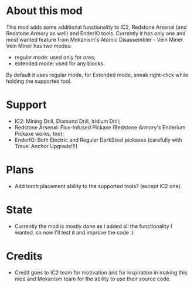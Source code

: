 # About this mod

This mod adds some additional functionality to IC2, Redstone Arsenal (and Redstone Armory as well) and EnderIO tools. Currently it has only one and most wanted feature from Mekanism's Atomic Disassembler - Vein Miner. 
Vein Miner has two modes: 
 - regular mode: used only for ores;
 - extended mode: used for any blocks.

By default it uses regular mode, for Extended mode, sneak right-click while holding the supported tool. 

# Support
 - IC2: Mining Drill, Diamond Drill, Iridium Drill; 
 - Redstone Arsenal: Flux-Infused Pickaxe (Redstone Armory's Enderium Pickaxe works, too);
 - EnderIO: Both Electric and Regular DarkSteel pickaxes (carefully with Travel Anchor Upgrade!!!)
 
# Plans 
 
 - Add torch placement ability to the supported tools? (except IC2 one).
 
# State
 
 - Currently the mod is mostly done as I added all the functionality I wanted, so now I'll test it and improve the code :) 
 
# Credits

 - Credit goes to IC2 team for motivation and for inspiration in making this mod and Mekanism team for the ability to use their source code. 
